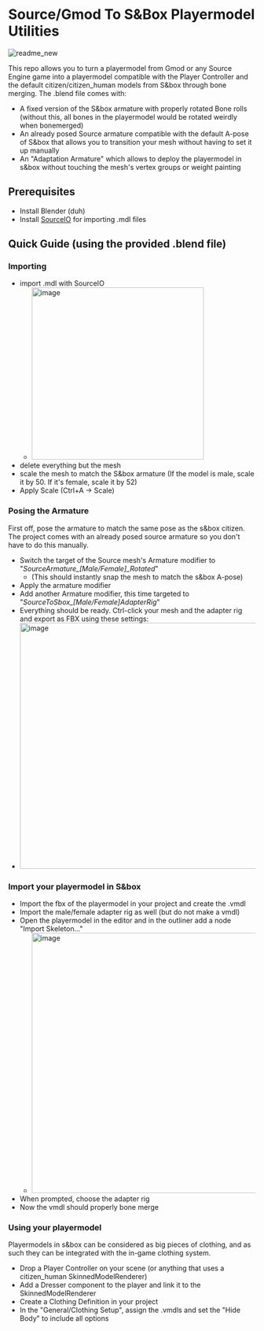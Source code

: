 # Source/Gmod To S&Box Playermodel Utilities
![readme_new](https://github.com/user-attachments/assets/421a01c1-b6c8-4fe4-bd01-6f3e60f7fc31)



This repo allows you to turn a playermodel from Gmod or any Source Engine game into a playermodel compatible with the Player Controller and the default citizen/citizen_human models from S&box through bone merging.
The .blend file comes with:
- A fixed version of the S&box armature with properly rotated Bone rolls (without this, all bones in the playermodel would be rotated weirdly when bonemerged)
- An already posed Source armature compatible with the default A-pose of S&box that allows you to transition your mesh without having to set it up manually
- An "Adaptation Armature" which allows to deploy the playermodel in s&box without touching the mesh's vertex groups or weight painting

## Prerequisites
- Install Blender (duh)
- Install [SourceIO](https://github.com/REDxEYE/SourceIO) for importing .mdl files

## Quick Guide (using the provided .blend file)
### Importing
- import .mdl with SourceIO
    - <img height="350" alt="image" src="https://github.com/user-attachments/assets/9509753f-8e7a-478e-a15d-3c82a08fbe64" />
- delete everything but the mesh
- scale the mesh to match the S&box armature (If the model is male, scale it by 50. If it's female, scale it by 52)
- Apply Scale (Ctrl+A -> Scale)
### Posing the Armature
First off, pose the armature to match the same pose as the s&box citizen. The project comes with an already posed source armature so you don't have to do this manually.
- Switch the target of the Source mesh's Armature modifier to "*SourceArmature_[Male/Female]_Rotated*"
  - (This should instantly snap the mesh to match the s&box A-pose)
- Apply the armature modifier
- Add another Armature modifier, this time targeted to "*SourceToSbox_[Male/Female]AdapterRig*"
- Everything should be ready. Ctrl-click your mesh and the adapter rig and export as FBX using these settings:
- <img height="500" alt="image" src="https://github.com/user-attachments/assets/faee66f0-86a9-4328-9360-fc8937b4e7d1" />

### Import your playermodel in S&box
- Import the fbx of the playermodel in your project and create the .vmdl
- Import the male/female adapter rig as well (but do not make a vmdl)
- Open the playermodel in the editor and in the outliner add a node "Import Skeleton..."
    - <img width="899" height="529" alt="image" src="https://github.com/user-attachments/assets/5887280b-cfb8-4109-8a52-0088503076a2" />
- When prompted, choose the adapter rig
- Now the vmdl should properly bone merge
### Using your playermodel
Playermodels in s&box can be considered as big pieces of clothing, and as such they can be integrated with the in-game clothing system.
- Drop a Player Controller on your scene (or anything that uses a citizen_human SkinnedModelRenderer)
- Add a Dresser component to the player and link it to the SkinnedModelRenderer
- Create a Clothing Definition in your project
- In the "General/Clothing Setup", assign the .vmdls and set the "Hide Body" to include all options 





